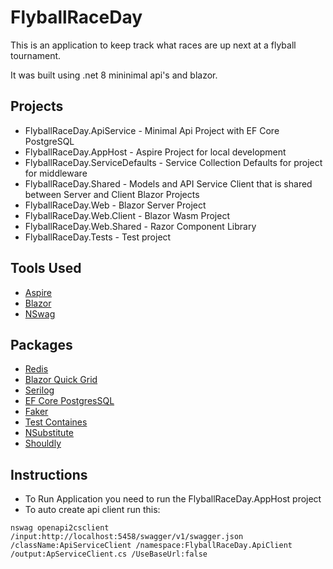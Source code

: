 # FlyballRaceDay
This is an application to keep track what races are up next at a flyball tournament.  

It was built using .net 8 mininimal api's and blazor.

## Projects
- FlyballRaceDay.ApiService - Minimal Api Project with EF Core PostgreSQL
- FlyballRaceDay.AppHost - Aspire Project for local development
- FlyballRaceDay.ServiceDefaults - Service Collection Defaults for project for middleware
- FlyballRaceDay.Shared - Models and API Service Client that is shared between Server and Client Blazor Projects
- FlyballRaceDay.Web - Blazor Server Project
- FlyballRaceDay.Web.Client - Blazor Wasm Project
- FlyballRaceDay.Web.Shared - Razor Component Library
- FlyballRaceDay.Tests - Test project  

## Tools Used

- [Aspire](https://learn.microsoft.com/en-us/dotnet/aspire/get-started/aspire-overview)
- [Blazor](https://learn.microsoft.com/en-us/aspnet/core/blazor/?view=aspnetcore-8.0)
- [NSwag](https://github.com/RicoSuter/NSwag/wiki/CommandLine)

## Packages 

- [Redis](https://redis.io/docs/connect/clients/dotnet/)
- [Blazor Quick Grid](https://aspnet.github.io/quickgridsamples/)
- [Serilog](https://serilog.net/)
- [EF Core PostgresSQL](https://www.npgsql.org/efcore/)
- [Faker](https://github.com/bchavez/Bogus)
- [Test Containes](https://testcontainers.com/)
- [NSubstitute](https://nsubstitute.github.io/)
- [Shouldly](https://github.com/shouldly/shouldly)

## Instructions

- To Run Application you need to run the FlyballRaceDay.AppHost project
- To auto create api client run this:
```
nswag openapi2csclient /input:http://localhost:5458/swagger/v1/swagger.json /className:ApiServiceClient /namespace:FlyballRaceDay.ApiClient /output:ApServiceClient.cs /UseBaseUrl:false
```

